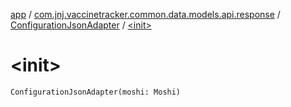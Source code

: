 [app](../../index.md) / [com.jnj.vaccinetracker.common.data.models.api.response](../index.md) / [ConfigurationJsonAdapter](index.md) / [&lt;init&gt;](./-init-.md)

# &lt;init&gt;

`ConfigurationJsonAdapter(moshi: Moshi)`